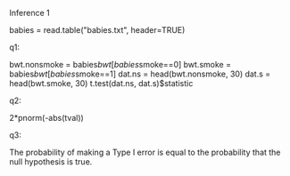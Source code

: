 Inference 1

babies = read.table("babies.txt", header=TRUE)

q1:

bwt.nonsmoke = babies$bwt[babies$smoke==0]
bwt.smoke = babies$bwt[babies$smoke==1]
dat.ns = head(bwt.nonsmoke, 30)
dat.s = head(bwt.smoke, 30)
t.test(dat.ns, dat.s)$statistic

q2:

2*pnorm(-abs(tval)) 

q3:

The probability of making a Type I error is equal to the probability that the null hypothesis is true. 



